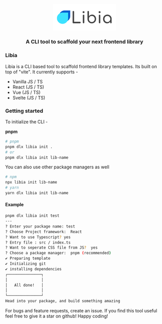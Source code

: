 <p align="center">
  <img src="./static/logo.svg" alt="Libia" style="height: auto; width:200px;" />
</p>

<h3 align="center">A CLI tool to scaffold your next frontend library</h3>

### Libia

Libia is a CLI based tool to scaffold frontend library templates. Its built on top of "vite".
It currently supports -

- Vanilla JS / TS
- React (JS / TS)
- Vue (JS / TS)
- Svelte (JS / TS)

### Getting started

To initialize the CLI -

**pnpm**

```bash
# pnpm
pnpm dlx libia init .
# or
pnpm dlx libia init lib-name

```

You can also use other package managers as well

```bash
# npm
npx libia init lib-name
# yarn
yarn dlx libia init lib-name
```

#### Example

```bash
pnpm dlx libia init test
---
? Enter your package name: test
? Choose Project framework:  React
? Want to use Typescript? yes
? Entry file : src / index.ts
? Want to seperate CSS file from JS?  yes
? Choose a package manager:  pnpm (recommended)
✔ Preparing template
✔ Initializing git
✔ installing dependencies
┌───────────────┐
│               │
│   All done!   │
│               │
└───────────────┘
Head into your package, and build something amazing
```

For bugs and feature requests, create an issue. If you find this tool useful feel free to give it a star on github! Happy coding!
